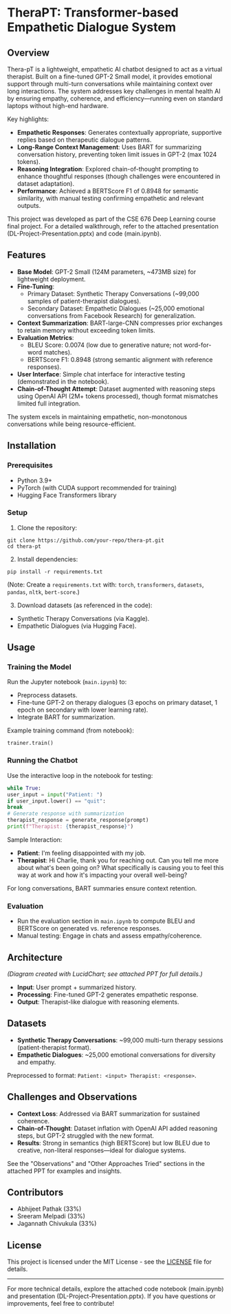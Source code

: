 # TheraPT: Transformer-based Empathetic Dialogue System

## Overview

Thera-pT is a lightweight, empathetic AI chatbot designed to act as a virtual therapist. Built on a fine-tuned GPT-2 Small model, it provides emotional support through multi-turn conversations while maintaining context over long interactions. The system addresses key challenges in mental health AI by ensuring empathy, coherence, and efficiency—running even on standard laptops without high-end hardware.

Key highlights:
- **Empathetic Responses**: Generates contextually appropriate, supportive replies based on therapeutic dialogue patterns.
- **Long-Range Context Management**: Uses BART for summarizing conversation history, preventing token limit issues in GPT-2 (max 1024 tokens).
- **Reasoning Integration**: Explored chain-of-thought prompting to enhance thoughtful responses (though challenges were encountered in dataset adaptation).
- **Performance**: Achieved a BERTScore F1 of 0.8948 for semantic similarity, with manual testing confirming empathetic and relevant outputs.

This project was developed as part of the CSE 676 Deep Learning course final project. For a detailed walkthrough, refer to the attached presentation (DL-Project-Presentation.pptx) and code (main.ipynb).

## Features

- **Base Model**: GPT-2 Small (124M parameters, ~473MB size) for lightweight deployment.
- **Fine-Tuning**:
  - Primary Dataset: Synthetic Therapy Conversations (~99,000 samples of patient-therapist dialogues).
  - Secondary Dataset: Empathetic Dialogues (~25,000 emotional conversations from Facebook Research) for generalization.
- **Context Summarization**: BART-large-CNN compresses prior exchanges to retain memory without exceeding token limits.
- **Evaluation Metrics**:
  - BLEU Score: 0.0074 (low due to generative nature; not word-for-word matches).
  - BERTScore F1: 0.8948 (strong semantic alignment with reference responses).
- **User Interface**: Simple chat interface for interactive testing (demonstrated in the notebook).
- **Chain-of-Thought Attempt**: Dataset augmented with reasoning steps using OpenAI API (2M+ tokens processed), though format mismatches limited full integration.

The system excels in maintaining empathetic, non-monotonous conversations while being resource-efficient.

## Installation

### Prerequisites
- Python 3.9+
- PyTorch (with CUDA support recommended for training)
- Hugging Face Transformers library

### Setup
1. Clone the repository:

```
git clone https://github.com/your-repo/thera-pt.git
cd thera-pt
```

2. Install dependencies:

```
pip install -r requirements.txt

```

(Note: Create a `requirements.txt` with: `torch`, `transformers`, `datasets`, `pandas`, `nltk`, `bert-score`.)

3. Download datasets (as referenced in the code):
- Synthetic Therapy Conversations (via Kaggle).
- Empathetic Dialogues (via Hugging Face).

## Usage

### Training the Model
Run the Jupyter notebook (`main.ipynb`) to:
- Preprocess datasets.
- Fine-tune GPT-2 on therapy dialogues (3 epochs on primary dataset, 1 epoch on secondary with lower learning rate).
- Integrate BART for summarization.

Example training command (from notebook):

```
trainer.train()
```


### Running the Chatbot
Use the interactive loop in the notebook for testing:

```python
while True:
user_input = input("Patient: ")
if user_input.lower() == "quit":
break
# Generate response with summarization
therapist_response = generate_response(prompt)
print(f"Therapist: {therapist_response}")

```


Sample Interaction:
- **Patient**: I'm feeling disappointed with my job.
- **Therapist**: Hi Charlie, thank you for reaching out. Can you tell me more about what's been going on? What specifically is causing you to feel this way at work and how it's impacting your overall well-being?

For long conversations, BART summaries ensure context retention.

### Evaluation
- Run the evaluation section in `main.ipynb` to compute BLEU and BERTScore on generated vs. reference responses.
- Manual testing: Engage in chats and assess empathy/coherence.

## Architecture

*(Diagram created with LucidChart; see attached PPT for full details.)*

- **Input**: User prompt + summarized history.
- **Processing**: Fine-tuned GPT-2 generates empathetic response.
- **Output**: Therapist-like dialogue with reasoning elements.

## Datasets

- **Synthetic Therapy Conversations**: ~99,000 multi-turn therapy sessions (patient-therapist format).
- **Empathetic Dialogues**: ~25,000 emotional conversations for diversity and empathy.

Preprocessed to format: `Patient: <input> Therapist: <response>`.

## Challenges and Observations

- **Context Loss**: Addressed via BART summarization for sustained coherence.
- **Chain-of-Thought**: Dataset inflation with OpenAI API added reasoning steps, but GPT-2 struggled with the new format.
- **Results**: Strong in semantics (high BERTScore) but low BLEU due to creative, non-literal responses—ideal for dialogue systems.

See the "Observations" and "Other Approaches Tried" sections in the attached PPT for examples and insights.

## Contributors

- Abhijeet Pathak (33%)
- Sreeram Melpadi (33%)
- Jagannath Chivukula (33%)

## License

This project is licensed under the MIT License - see the [LICENSE](LICENSE) file for details.

***

For more technical details, explore the attached code notebook (main.ipynb) and presentation (DL-Project-Presentation.pptx). If you have questions or improvements, feel free to contribute!
